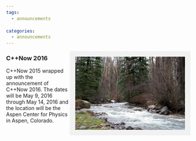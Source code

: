 ```yaml
---
tags:
  - announcements
  
categories:
  - announcements
---
```

<style>
    img[alt=Aspen] { 
        float: right; 
        padding:10px;
        background: #f1f1f1;
        border:5px #f1f1f1 solid;
    }
    img[alt=Winners] {
        align: center;
        padding:10px;   
        background: #f1f1f1;    
        border:5px #f1f1f1 solid;
    }
</style>


![Aspen](/images/clow_2008_2-300x200.jpg "Photograph by Laurie Clow. Used with permission.")

### C++Now 2016
C++Now 2015 wrapped up with the announcement of C++Now 2016. The dates will be May 9, 2016 through May 14, 2016 and the location will be the Aspen Center for Physics in Aspen, Colorado.
<br />

